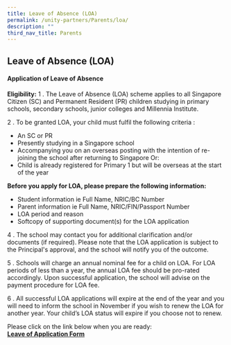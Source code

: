 ```yaml
---
title: Leave of Absence (LOA)
permalink: /unity-partners/Parents/loa/
description: ""
third_nav_title: Parents
---
```

## Leave of Absence (LOA)

#### Application of Leave of Absence

**Eligibility:** 
1 \. The Leave of Absence (LOA) scheme applies to all Singapore Citizen (SC) and Permanent Resident (PR) children studying in primary schools, secondary schools, junior colleges and Millennia Institute. 

2 \. To be granted LOA, your child must fulfil the following criteria : 
* An SC or PR
*  Presently studying in a Singapore school 
*  Accompanying you on an overseas posting with the intention of re-joining the school after returning to Singapore Or: 
* Child is already registered for Primary 1 but will be overseas at the start of the year

**Before you apply for LOA, please prepare the following information:**
* Student information ie Full Name, NRIC/BC Number 
* Parent information ie Full Name, NRIC/FIN/Passport Number 
* LOA period and reason 
* Softcopy of supporting document(s) for the LOA application

4 \. The school may contact you for additional clarification and/or documents (if required). Please note that the LOA application is subject to the Principal's approval, and the school will notify you of the outcome.

5 \. Schools will charge an annual nominal fee for a child on LOA. For LOA periods of less than a year, the annual LOA fee should be pro-rated accordingly. Upon successful application, the school will advise on the payment procedure for LOA fee. 

6 \. All successful LOA applications will expire at the end of the year and you will need to inform the school in November if you wish to renew the LOA for another year. Your child’s LOA status will expire if you choose not to renew.  

Please click on the link below when you are ready: <br>
**[Leave of Application Form](https://go.gov.sg/xycjtp)**